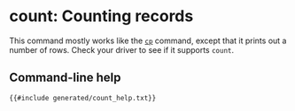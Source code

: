 # count: Counting records

This command mostly works like the [`cp`](./cp.html) command, except that it prints out a number of rows. Check your driver to see if it supports `count`.

## Command-line help

```txt
{{#include generated/count_help.txt}}
```

